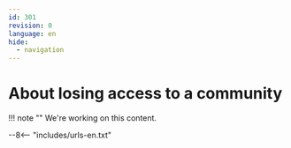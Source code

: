 ```yaml
---
id: 301
revision: 0
language: en
hide:
  - navigation
---
```


# About losing access to a community 

!!! note ""
     We're working on this content.


--8<-- "includes/urls-en.txt"